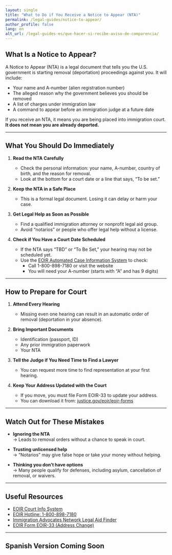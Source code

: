 ```yaml
---
layout: single
title: "What to Do if You Receive a Notice to Appear (NTA)"
permalink: /legal-guides/notice-to-appear/
author_profile: false
lang: en
alt_url: /legal-guides-es/que-hacer-si-recibe-aviso-de-comparencia/
---
```


## What Is a Notice to Appear?

A Notice to Appear (NTA) is a legal document that tells you the U.S. government is starting removal (deportation) proceedings against you. It will include:

- Your name and A-number (alien registration number)
- The alleged reason why the government believes you should be removed
- A list of charges under immigration law
- A command to appear before an immigration judge at a future date

If you receive an NTA, it means you are being placed into immigration court. **It does not mean you are already deported.**

---

## What You Should Do Immediately

1. **Read the NTA Carefully**  
   - Check the personal information: your name, A-number, country of birth, and the reason for removal.
   - Look at the bottom for a court date or a line that says, “To be set.”

2. **Keep the NTA in a Safe Place**  
   - This is a formal legal document. Losing it can delay or harm your case.

3. **Get Legal Help as Soon as Possible**  
   - Find a qualified immigration attorney or nonprofit legal aid group.
   - Avoid “notarios” or people who offer legal help without a license.

4. **Check if You Have a Court Date Scheduled**  
   - If the NTA says “TBD” or “To Be Set,” your hearing may not be scheduled yet.
   - Use the [EOIR Automated Case Information System](https://acis.eoir.justice.gov/en/) to check:
     - Call 1-800-898-7180 or visit the website
     - You will need your A-number (starts with “A” and has 9 digits)

---

## How to Prepare for Court

1. **Attend Every Hearing**  
   - Missing even one hearing can result in an automatic order of removal (deportation in your absence).

2. **Bring Important Documents**  
   - Identification (passport, ID)
   - Any prior immigration paperwork
   - Your NTA

3. **Tell the Judge if You Need Time to Find a Lawyer**  
   - You can request more time to find representation at your first hearing.

4. **Keep Your Address Updated with the Court**  
   - If you move, you must file Form EOIR-33 to update your address.
   - You can download it from: [justice.gov/eoir/eoir-forms](https://www.justice.gov/eoir/eoir-forms)

---

## Watch Out for These Mistakes

- **Ignoring the NTA**  
  → Leads to removal orders without a chance to speak in court.

- **Trusting unlicensed help**  
  → “Notarios” may give false hope or take your money without helping.

- **Thinking you don’t have options**  
  → Many people qualify for defenses, including asylum, cancellation of removal, or waivers.

---

## Useful Resources

- [EOIR Court Info System](https://acis.eoir.justice.gov/en/)  
- [EOIR Hotline: 1-800-898-7180](tel:1-800-898-7180)  
- [Immigration Advocates Network Legal Aid Finder](https://www.immigrationadvocates.org/legaldirectory/)  
- [EOIR Form EOIR-33 (Address Change)](https://www.justice.gov/eoir/page/file/1123026/download)

---

## Spanish Version Coming Soon